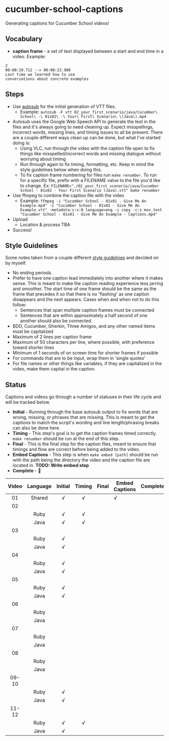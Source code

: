 # cucumber-school-captions

Generating captions for Cucumber School videos!

## Vocabulary

* **caption frame** - a set of text displayed between a start and end time in a video. Example:

```text
2
00:00:19.712 --> 00:00:23.900
Last time we learned how to use
conversations about concrete examples
```

## Steps

* Use [autosub](https://github.com/agermanidis/autosub) for the initial generation of VTT files.
  * Example: `autosub -F vtt 02_your_first_scenario/java/Cucumber\ School\ -\ 01x02\ -\ Your\ First\ Scenario\ \(Java\).mp4`
* Autosub uses the Google Web Speech API to generate the test in the files and it's always going to need cleaning up. Expect misspellings, incorrect words, missing lines, and timing issues to all be present. There are a couple different ways clean up can be done, but what I've started doing is:
  * Using VLC, run through the video with the caption file open to fix things like misspelled/incorrect words and missing dialogue without worrying about timing
  * Run through again to fix timing, formatting, etc. Keep in mind the style guidelines below when doing this.
  * To fix caption frame numbering for files run `make renumber`. To run for a specific file, prefix with a FILENAME value to the file you'd like to change. Ex: `FILENAME="./02_your_first_scenario/java/Cucumber School - 01x02 - Your First Scenario (Java).vtt" make renumber`
* Use ffmpeg to combine the caption file with the video
  * Example: `ffmpeg -i "Cucumber School - 01x01 - Give Me An Example.mp4" -i "Cucumber School - 01x01 - Give Me An Example.vtt" -metadata:s:s:0 language=eng -c copy -c:s mov_text "Cucumber School - 01x01 - Give Me An Example - Captions.mp4"`
* Upload
  * Location & process TBA
* Success!

## Style Guidelines

Some notes taken from a couple different [style guidelines](http://bbc.github.io/subtitle-guidelines/) and decided on by myself.

* No ending periods.
* Prefer to have one caption lead immediately into another where it makes sense. This is meant to make the caption reading experience less jarring and smoother. The start time of one frame should be the same as the frame that precedes it so that there is no 'flashing' as one caption disappears and the next appears. Cases when and when not to do this follow:
  * Sentences that span multiple caption frames must be connected
  * Sentences that are within approximately a half second of one another should also be connected.
* BDD, Cucumber, Gherkin, Three Amigos, and any other named items must be capitalized
* Maximum of 2 lines per caption frame
* Maximum of 50 characters per line, where possible, with preference toward shorter lines
* Minimum of 1 seconds of on screen time for shorter frames if possible
* For commands that are to be input, wrap them in 'single quotes'
* For file names or other things like variables, if they are capitalized in the video, make them capital in the caption.

## Status

Captions and videos go through a number of statuses in their life cycle and will be tracked below.

* **Initial** - Running through the base autosub output to fix words that are wrong, missing, or phrases that are missing. This is meant to get the captions to match the script's wording and line length/phrasing breaks can also be done here.
* **Timing** - This step's goal is to get the caption frames timed correctly. `make renumber` should be run at the end of this step.
* **Final** - This is the final step for the caption files, meant to ensure that timings and flow are correct before being added to the video.
* **Embed Captions** - This step is when `make embed [path]` should be run with the path being the directory the video and the caption file are located in. **TODO: Write embed step**
* **Complete** - 🎉

| Video | Language | Initial | Timing | Final | Embed Captions | Complete |
|:-----:|:--------:|:-------:|:------:|:-----:|----------------|----------|
| 01    | Shared   | √       | √      |       | √              |          |
| 02    |          |         |        |       |                |          |
|       | Ruby     | √       | √      |       |                |          |
|       | Java     | √       | √      |       |                |          |
| 03    |          |         |        |       |                |          |
|       | Ruby     | √       |        |       |                |          |
|       | Java     | √       |        |       |                |          |
| 04    |          |         |        |       |                |          |
|       | Ruby     | √       |        |       |                |          |
|       | Java     | √       |        |       |                |          |
| 05    |          |         |        |       |                |          |
|       | Ruby     | √       |        |       |                |          |
|       | Java     | √       |        |       |                |          |
| 06    |          |         |        |       |                |          |
|       | Ruby     |         |        |       |                |          |
|       | Java     |         |        |       |                |          |
| 07    |          |         |        |       |                |          |
|       | Ruby     |         |        |       |                |          |
|       | Java     |         |        |       |                |          |
| 08    |          |         |        |       |                |          |
|       | Ruby     |         |        |       |                |          |
|       | Java     |         |        |       |                |          |
| 09-10 |          |         |        |       |                |          |
|       | Ruby     | √       |        |       |                |          |
|       | Java     | √       |        |       |                |          |
| 11-12 |          |         |        |       |                |          |
|       | Ruby     | √       | √      |       |                |          |
|       | Java     | √       |        |       |                |          |
